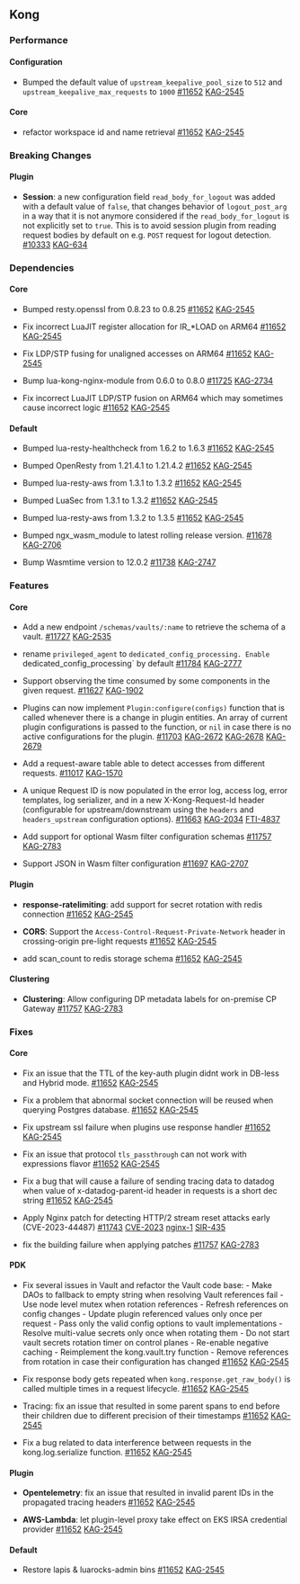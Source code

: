 ## Kong


### Performance
#### Configuration

- Bumped the default value of `upstream_keepalive_pool_size` to `512` and `upstream_keepalive_max_requests` to `1000`
 [#11652](https://github.com/Kong/kong/issues/11652)
 [KAG-2545](https://konghq.atlassian.net/browse/KAG-2545)
#### Core

- refactor workspace id and name retrieval
 [#11652](https://github.com/Kong/kong/issues/11652)
 [KAG-2545](https://konghq.atlassian.net/browse/KAG-2545)

### Breaking Changes
#### Plugin

- **Session**: a new configuration field `read_body_for_logout` was added with a default value of `false`, that changes behavior of `logout_post_arg` in a way that it is not anymore considered if the `read_body_for_logout` is not explicitly set to `true`. This is to avoid session plugin from reading request bodies by default on e.g. `POST` request for logout detection.
 [#10333](https://github.com/Kong/kong/issues/10333)
 [KAG-634](https://konghq.atlassian.net/browse/KAG-634)


### Dependencies
#### Core

- Bumped resty.openssl from 0.8.23 to 0.8.25
 [#11652](https://github.com/Kong/kong/issues/11652)
 [KAG-2545](https://konghq.atlassian.net/browse/KAG-2545)

- Fix incorrect LuaJIT register allocation for IR_*LOAD on ARM64
 [#11652](https://github.com/Kong/kong/issues/11652)
 [KAG-2545](https://konghq.atlassian.net/browse/KAG-2545)

- Fix LDP/STP fusing for unaligned accesses on ARM64
 [#11652](https://github.com/Kong/kong/issues/11652)
 [KAG-2545](https://konghq.atlassian.net/browse/KAG-2545)

- Bump lua-kong-nginx-module from 0.6.0 to 0.8.0
 [#11725](https://github.com/Kong/kong/issues/11725)
 [KAG-2734](https://konghq.atlassian.net/browse/KAG-2734)

- Fix incorrect LuaJIT LDP/STP fusion on ARM64 which may sometimes cause incorrect logic
 [#11652](https://github.com/Kong/kong/issues/11652)
 [KAG-2545](https://konghq.atlassian.net/browse/KAG-2545)
#### Default

- Bumped lua-resty-healthcheck from 1.6.2 to 1.6.3
 [#11652](https://github.com/Kong/kong/issues/11652)
 [KAG-2545](https://konghq.atlassian.net/browse/KAG-2545)

- Bumped OpenResty from 1.21.4.1 to 1.21.4.2
 [#11652](https://github.com/Kong/kong/issues/11652)
 [KAG-2545](https://konghq.atlassian.net/browse/KAG-2545)

- Bumped lua-resty-aws from 1.3.1 to 1.3.2
 [#11652](https://github.com/Kong/kong/issues/11652)
 [KAG-2545](https://konghq.atlassian.net/browse/KAG-2545)

- Bumped LuaSec from 1.3.1 to 1.3.2
 [#11652](https://github.com/Kong/kong/issues/11652)
 [KAG-2545](https://konghq.atlassian.net/browse/KAG-2545)

- Bumped lua-resty-aws from 1.3.2 to 1.3.5
 [#11652](https://github.com/Kong/kong/issues/11652)
 [KAG-2545](https://konghq.atlassian.net/browse/KAG-2545)

- Bumped ngx_wasm_module to latest rolling release version.
 [#11678](https://github.com/Kong/kong/issues/11678)
 [KAG-2706](https://konghq.atlassian.net/browse/KAG-2706)

- Bump Wasmtime version to 12.0.2
 [#11738](https://github.com/Kong/kong/issues/11738)
 [KAG-2747](https://konghq.atlassian.net/browse/KAG-2747)

### Features
#### Core

- Add a new endpoint `/schemas/vaults/:name` to retrieve the schema of a vault.
 [#11727](https://github.com/Kong/kong/issues/11727)
 [KAG-2535](https://konghq.atlassian.net/browse/KAG-2535)

- rename `privileged_agent` to `dedicated_config_processing. Enable `dedicated_config_processing` by default
 [#11784](https://github.com/Kong/kong/issues/11784)
 [KAG-2777](https://konghq.atlassian.net/browse/KAG-2777)

- Support observing the time consumed by some components in the given request.
 [#11627](https://github.com/Kong/kong/issues/11627)
 [KAG-1902](https://konghq.atlassian.net/browse/KAG-1902)

- Plugins can now implement `Plugin:configure(configs)` function that is called whenever there is a change in plugin entities. An array of current plugin configurations is passed to the function, or `nil` in case there is no active configurations for the plugin.
 [#11703](https://github.com/Kong/kong/issues/11703)
 [KAG-2672](https://konghq.atlassian.net/browse/KAG-2672) [KAG-2678](https://konghq.atlassian.net/browse/KAG-2678) [KAG-2679](https://konghq.atlassian.net/browse/KAG-2679)

- Add a request-aware table able to detect accesses from different requests.
 [#11017](https://github.com/Kong/kong/issues/11017)
 [KAG-1570](https://konghq.atlassian.net/browse/KAG-1570)

- A unique Request ID is now populated in the error log, access log, error templates, log serializer, and in a new X-Kong-Request-Id header (configurable for upstream/downstream using the `headers` and `headers_upstream` configuration options).
 [#11663](https://github.com/Kong/kong/issues/11663)
 [KAG-2034](https://konghq.atlassian.net/browse/KAG-2034) [FTI-4837](https://konghq.atlassian.net/browse/FTI-4837)

- Add support for optional Wasm filter configuration schemas
 [#11757](https://github.com/Kong/kong/issues/11757)
 [KAG-2783](https://konghq.atlassian.net/browse/KAG-2783)

- Support JSON in Wasm filter configuration
 [#11697](https://github.com/Kong/kong/issues/11697)
 [KAG-2707](https://konghq.atlassian.net/browse/KAG-2707)
#### Plugin

- **response-ratelimiting**: add support for secret rotation with redis connection
 [#11652](https://github.com/Kong/kong/issues/11652)
 [KAG-2545](https://konghq.atlassian.net/browse/KAG-2545)

- **CORS**: Support the `Access-Control-Request-Private-Network` header in crossing-origin pre-light requests
 [#11652](https://github.com/Kong/kong/issues/11652)
 [KAG-2545](https://konghq.atlassian.net/browse/KAG-2545)

- add scan_count to redis storage schema
 [#11652](https://github.com/Kong/kong/issues/11652)
 [KAG-2545](https://konghq.atlassian.net/browse/KAG-2545)
#### Clustering

- **Clustering**: Allow configuring DP metadata labels for on-premise CP Gateway
 [#11757](https://github.com/Kong/kong/issues/11757)
 [KAG-2783](https://konghq.atlassian.net/browse/KAG-2783)

### Fixes
#### Core

- Fix an issue that the TTL of the key-auth plugin didnt work in DB-less and Hybrid mode.
 [#11652](https://github.com/Kong/kong/issues/11652)
 [KAG-2545](https://konghq.atlassian.net/browse/KAG-2545)

- Fix a problem that abnormal socket connection will be reused when querying Postgres database.
 [#11652](https://github.com/Kong/kong/issues/11652)
 [KAG-2545](https://konghq.atlassian.net/browse/KAG-2545)

- Fix upstream ssl failure when plugins use response handler
 [#11652](https://github.com/Kong/kong/issues/11652)
 [KAG-2545](https://konghq.atlassian.net/browse/KAG-2545)

- Fix an issue that protocol `tls_passthrough` can not work with expressions flavor
 [#11652](https://github.com/Kong/kong/issues/11652)
 [KAG-2545](https://konghq.atlassian.net/browse/KAG-2545)

- Fix a bug that will cause a failure of sending tracing data to datadog when value of x-datadog-parent-id header in requests is a short dec string
 [#11652](https://github.com/Kong/kong/issues/11652)
 [KAG-2545](https://konghq.atlassian.net/browse/KAG-2545)

- Apply Nginx patch for detecting HTTP/2 stream reset attacks early (CVE-2023-44487)
 [#11743](https://github.com/Kong/kong/issues/11743)
 [CVE-2023](https://konghq.atlassian.net/browse/CVE-2023) [nginx-1](https://konghq.atlassian.net/browse/nginx-1) [SIR-435](https://konghq.atlassian.net/browse/SIR-435)

- fix the building failure when applying patches
 [#11757](https://github.com/Kong/kong/issues/11757)
 [KAG-2783](https://konghq.atlassian.net/browse/KAG-2783)
#### PDK

- Fix several issues in Vault and refactor the Vault code base: - Make DAOs to fallback to empty string when resolving Vault references fail - Use node level mutex when rotation references  - Refresh references on config changes - Update plugin referenced values only once per request - Pass only the valid config options to vault implementations - Resolve multi-value secrets only once when rotating them - Do not start vault secrets rotation timer on control planes - Re-enable negative caching - Reimplement the kong.vault.try function - Remove references from rotation in case their configuration has changed
 [#11652](https://github.com/Kong/kong/issues/11652)
 [KAG-2545](https://konghq.atlassian.net/browse/KAG-2545)

- Fix response body gets repeated when `kong.response.get_raw_body()` is called multiple times in a request lifecycle.
 [#11652](https://github.com/Kong/kong/issues/11652)
 [KAG-2545](https://konghq.atlassian.net/browse/KAG-2545)

- Tracing: fix an issue that resulted in some parent spans to end before their children due to different precision of their timestamps
 [#11652](https://github.com/Kong/kong/issues/11652)
 [KAG-2545](https://konghq.atlassian.net/browse/KAG-2545)

- Fix a bug related to data interference between requests in the kong.log.serialize function.
 [#11652](https://github.com/Kong/kong/issues/11652)
 [KAG-2545](https://konghq.atlassian.net/browse/KAG-2545)
#### Plugin

- **Opentelemetry**: fix an issue that resulted in invalid parent IDs in the propagated tracing headers
 [#11652](https://github.com/Kong/kong/issues/11652)
 [KAG-2545](https://konghq.atlassian.net/browse/KAG-2545)

- **AWS-Lambda**: let plugin-level proxy take effect on EKS IRSA credential provider
 [#11652](https://github.com/Kong/kong/issues/11652)
 [KAG-2545](https://konghq.atlassian.net/browse/KAG-2545)
#### Default

- Restore lapis & luarocks-admin bins
 [#11652](https://github.com/Kong/kong/issues/11652)
 [KAG-2545](https://konghq.atlassian.net/browse/KAG-2545)
